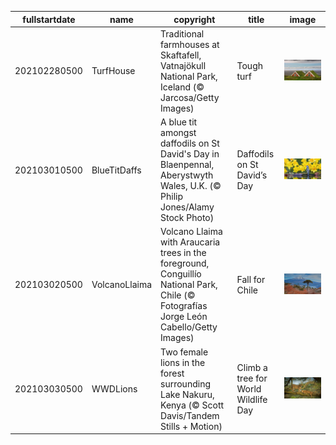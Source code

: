 |fullstartdate|name|copyright|title|image|
|--|--|--|--|--|
202102280500|TurfHouse|Traditional farmhouses at Skaftafell, Vatnajökull National Park, Iceland (© Jarcosa/Getty Images)|Tough turf|![](/en-CA/2021/03/202102280500TurfHouse.jpg)|
202103010500|BlueTitDaffs|A blue tit amongst daffodils on St David's Day in Blaenpennal, Aberystwyth Wales, U.K. (© Philip Jones/Alamy Stock Photo)|Daffodils on St David’s Day|![](/en-CA/2021/03/202103010500BlueTitDaffs.jpg)|
202103020500|VolcanoLlaima|Volcano Llaima with Araucaria trees in the foreground, Conguillío National Park, Chile (© Fotografías Jorge León Cabello/Getty Images)|Fall for Chile|![](/en-CA/2021/03/202103020500VolcanoLlaima.jpg)|
202103030500|WWDLions|Two female lions in the forest surrounding Lake Nakuru, Kenya (© Scott Davis/Tandem Stills + Motion)|Climb a tree for World Wildlife Day|![](/en-CA/2021/03/202103030500WWDLions.jpg)|
